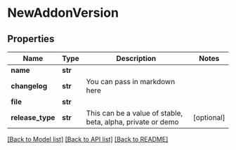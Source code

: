 # NewAddonVersion

## Properties
Name | Type | Description | Notes
------------ | ------------- | ------------- | -------------
**name** | **str** |  | 
**changelog** | **str** | You can pass in markdown here  | 
**file** | **str** |  | 
**release_type** | **str** | This can be a value of stable, beta, alpha, private or demo  | [optional] 

[[Back to Model list]](../README.md#documentation-for-models) [[Back to API list]](../README.md#documentation-for-api-endpoints) [[Back to README]](../README.md)

